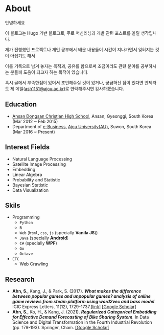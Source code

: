 # About


안녕하세요

이 블로그는 Hugo 기반 블로그로, 주로 머신러닝과 개발 관련 포스트를 올릴 생각입니다.

제가 진행했던 프로젝트나 개인 공부에서 배운 내용들이 시간이 지나가면서 잊혀지는 것이 아쉽기도 해서

이를 기록으로 남겨 놓자는 목적과, 공유를 함으로써 조금이라도 관련 분야를 공부하시는 분들께 도움이 되고자 하는 목적이 있습니다.

혹시 글에서 부족한점이 있어서 조언해주실 것이 있거나, 궁금하신 점이 있다면 언제라도 제 메일(ash1151@ajou.ac.kr)로 연락해주시면 감사하겠습니다.

## Education

- [Ansan Dongsan Christian High School](http://www.dsgo.kr/main.php), Ansan, Gyeonggi, South Korea (Mar 2012 ~ Feb 2015)
- Department of [e-Business](http://biz-e.ajou.ac.kr/biz-e/programs/dept-02-01.jsp), [Ajou University(AU)](https://www.ajou.ac.kr/en/), Suwon, South Korea (Mar 2016 ~ Present)

## Interest Fields
- Natural Language Processing
- Satellite Image Processing
- Embedding
- Linear Algebra 
- Probability and Statistic
- Bayesian Statistic 
- Data Visualization

## Skils

- Programming
  + `Python`
  + `R`
  + `Web` (`html`, `css`, `js` (specially **Vanila JS**))
  + `Java` (specially **Android**)
  + `C#` (specially **WPF**)
  + `Go`
  + `Octave`
- `ETC`
  + Web Crawling

## Research

- **Ahn, S**., Kang, J., & Park, S. (2017). ***What makes the difference between popular games and unpopular games? analysis of online game reviews from steam platform using word2vec and bass model***. ICIC Express Letters, 11(12), 1729-1737.[[link]](http://www.icicel.org/ell/contents/2017/12/el-11-12-06.pdf) [[Google Scholar]](https://scholar.google.co.kr/scholar?hl=ko&as_sdt=2005&cites=8191519944543357438&scipsc=&q=What+Makes+the+Difference+between+Popular+Games+and+Unpopular+Games%3F+Analysis+of+Online+Game+Reviews+from+Steam+Platform+Using+Word2Vec+and+Bass+Model&btnG=)
- **Ahn, S**., Ko, H., & Kang, J. (2021). ***Regularized Categorical Embedding for Effective Demand Forecasting of Bike Sharing System***. In Data Science and Digital Transformation in the Fourth Industrial Revolution (pp. 179-193). Springer, Cham. [[Google Scholar]](https://scholar.google.co.kr/scholar?hl=ko&as_sdt=0%2C5&q=Regularized+Categorical+Embedding+for+Effective+Demand+Forecasting+of+Bike+Sharing+System&btnG=)

